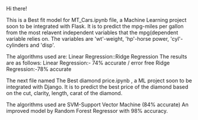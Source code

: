 Hi there!

This is a Best fit model for MT_Cars.ipynb file, a Machine Learning project soon to be integrated with Flask. It is to predict the mpg-miles per gallon from the most relavent independent variables that the
mpg(dependent variable relies on. The variables are 'wt'-weight, 'hp'-horse power, 'cyl'-cylinders and 'disp'.

The algorithms used are:
Linear Regression::Ridge Regression
The results are as follows:
Linear Regression:- 74% accurate / error free
Ridge Regression:-78% accurate


The next file named The Best diamond price.ipynb , a ML project soon to be integrated with Django. It is to predict the best price of the diamond based on the cut, clarity, length, carat of the diamond.

The algorithms used are SVM-Support Vector Machine (84% accurate)
An improved model by Random Forest Regressor with 98% accuracy.
